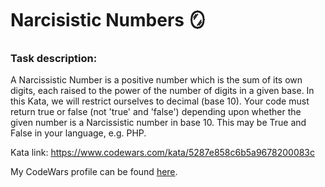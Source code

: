 # Narcisistic Numbers 🪞
### Task description:
A Narcissistic Number is a positive number which is the sum of its own digits, each raised to the power of the number of digits in a given base. In this Kata, we will restrict ourselves to decimal (base 10).
Your code must return true or false (not 'true' and 'false') depending upon whether the given number is a Narcissistic number in base 10. This may be True and False in your language, e.g. PHP. 

Kata link:
https://www.codewars.com/kata/5287e858c6b5a9678200083c

My CodeWars profile can be found [here](https://www.codewars.com/users/Jonatas4ndrade).
